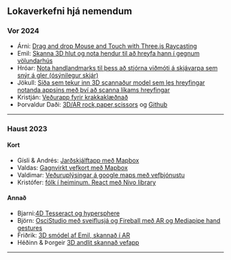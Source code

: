 ## Lokaverkefni hjá nemendum

### Vor 2024
- Árni: [Drag and drop Mouse and Touch with Three.js Raycasting](https://github.com/ElderlyStudent/vidmodforr/blob/testing/verk6/Skyrsla.md)
- Emil: [Skanna 3D hlut og nota hendur til að hreyfa hann í gegnum völundarhús](https://github.com/Emilb05/FORR3FV05EU/blob/main/Verk_6/Readme.md)
- Hróar: [Nota handlandmarks til þess að stjórna viðmóti á skjávarpa sem snýr á gler (ósýnilegur skjár)](https://github.com/hroihrolfs/vidmotsforr_2024/tree/main/verk6)
- Jökull: [Síða sem tekur inn 3D scannaður model sem les hreyfingar notanda appsins með því að scanna líkams hreyfingar](https://github.com/jokullsmari/Vidmotsforr_lokaverk)
- Kristján: [Veðurapp fyrir krakkaklæðnað](https://github.com/KristjanOmar/Verkefni-6)
- Þorvaldur Daði: [3D/AR rock,paper,scissors](https://vastlyrigged.github.io/Web-AR/Rock-Paper-Scissor/) og [Github](https://github.com/VastlyRigged/Web-AR/tree/main)

<!--  Þorvaldur Breki: _ArCore Geospatial með Unity AR _vantar kóða_  -->

---

### Haust 2023

#### Kort
- Gísli & Andrés: [Jarðskjálftapp með Mapbox](https://github.com/AndresHaukur/Verkefni-5-FORR3)
- Valdas: [Gagnvirkt vefkort með Mapbox](https://github.com/valdaska21/FORR3FV05EU---Verkefni-5---Valdas/blob/main/README.md)
- Valdimar: [Veðuruplýsingar á google maps með vefþjónustu](https://github.com/vValdimar/VIDVEF/tree/main/VIDMOTSFORRITUN/lokaverk) 
- Kristófer: [fólk í heiminum. React með Nivo library](https://fantastic-sfogliatella-717d34.netlify.app/) 

#### Annað
- Bjarni:[4D Tesseract og hypersphere](https://github.com/Bjarni123/threejs/blob/main/ThreejsTesseract/readme.md)
- Björn: [OsciStudio með sveiflusjá og Fireball með AR og Mediapipe hand gestures](https://github.com/bjornthor21/verk5-vidmot/blob/main/README.md)
- Friðrik: [3D smódel af Emil, skannað í AR](https://github.com/GilliGalli/FORR3FV05EU-lokaverkefni)
- Héðinn & Þorgeir [3D andlit skannað vefapp](https://github.com/ThorgeirKa/vidmotsforritun_lokaverk)
  
---
